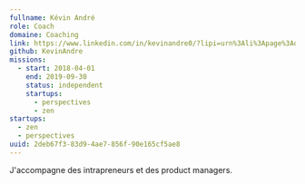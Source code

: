 ```yaml
---
fullname: Kévin André
role: Coach
domaine: Coaching
link: https://www.linkedin.com/in/kevinandre0/?lipi=urn%3Ali%3Apage%3Ad_flagship3_feed%3B35Krptq%2BRqa2ajP7qa3gTg%3D%3D&licu=urn%3Ali%3Acontrol%3Ad_flagship3_feed-identity_profile_photo
github: KevinAndre
missions:
  - start: 2018-04-01
    end: 2019-09-30
    status: independent
    startups:
      - perspectives
      - zen
startups:
  - zen
  - perspectives
uuid: 2deb67f3-83d9-4ae7-856f-90e165cf5ae8
---
```

J'accompagne des intrapreneurs et des product managers.